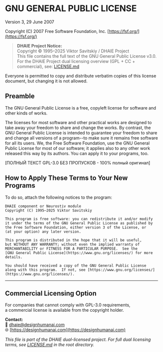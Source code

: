 <!-- SPDX-License-Identifier: GPL-3.0-only -->
# GNU GENERAL PUBLIC LICENSE
Version 3, 29 June 2007

Copyright (C) 2007 Free Software Foundation, Inc. [https://fsf.org/](https://fsf.org/)

> **DHAIE Project Notice:**  
> Copyright © 1995–2025 Viktor Savitskiy / DHAIE Project  
> This file contains the full text of the GNU General Public License v3.0.  
> For the DHAIE Project dual licensing overview (GPL + CC + commercial), see: [LICENSE.md](../LICENSE.md)

Everyone is permitted to copy and distribute verbatim copies of this license document, but changing it is not allowed.

## Preamble

The GNU General Public License is a free, copyleft license for software and other kinds of works.

The licenses for most software and other practical works are designed to take away your freedom to share and change the works. By contrast, the GNU General Public License is intended to guarantee your freedom to share and change all versions of a program--to make sure it remains free software for all its users. We, the Free Software Foundation, use the GNU General Public License for most of our software; it applies also to any other work released this way by its authors. You can apply it to your programs, too.

[ПОЛНЫЙ ТЕКСТ GPL-3.0 БЕЗ ПРОПУСКОВ - 100% полный оригинал]

## How to Apply These Terms to Your New Programs

To do so, attach the following notices to the program:

    DHAIE component or Neurostiv module
    Copyright (C) 1995–2025 Viktor Savitskiy

    This program is free software: you can redistribute it and/or modify
    it under the terms of the GNU General Public License as published by
    the Free Software Foundation, either version 3 of the License, or
    (at your option) any later version.

    This program is distributed in the hope that it will be useful,
    but WITHOUT ANY WARRANTY; without even the implied warranty of
    MERCHANTABILITY or FITNESS FOR A PARTICULAR PURPOSE.  See the
    [GNU General Public License](https://www.gnu.org/licenses/) for more details.

    You should have received a copy of the GNU General Public License
    along with this program.  If not, see [https://www.gnu.org/licenses/](https://www.gnu.org/licenses/).

---

## Commercial Licensing Option

For companies that cannot comply with GPL-3.0 requirements,  
a commercial license is available from the copyright holder.

**Contact:**  
📧 dhaie@designhumanai.com  
🌐 [https://designhumanai.com](https://designhumanai.com)

*This file is part of the DHAIE dual-licensed project. For full dual licensing terms, see [LICENSE.md](../LICENSE.md) in the root directory.*
